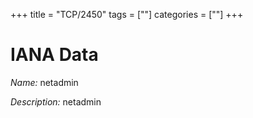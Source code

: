 +++
title = "TCP/2450"
tags = [""]
categories = [""]
+++

# IANA Data

_Name:_ netadmin

_Description:_ netadmin

